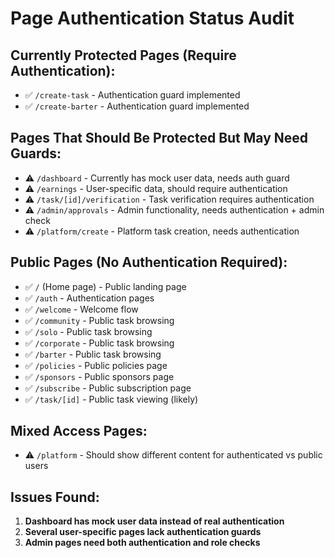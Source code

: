 # Page Authentication Status Audit

## Currently Protected Pages (Require Authentication):
- ✅ `/create-task` - Authentication guard implemented
- ✅ `/create-barter` - Authentication guard implemented

## Pages That Should Be Protected But May Need Guards:
- ⚠️ `/dashboard` - Currently has mock user data, needs auth guard
- ⚠️ `/earnings` - User-specific data, should require authentication  
- ⚠️ `/task/[id]/verification` - Task verification requires authentication
- ⚠️ `/admin/approvals` - Admin functionality, needs authentication + admin check
- ⚠️ `/platform/create` - Platform task creation, needs authentication

## Public Pages (No Authentication Required):
- ✅ `/` (Home page) - Public landing page
- ✅ `/auth` - Authentication pages
- ✅ `/welcome` - Welcome flow
- ✅ `/community` - Public task browsing
- ✅ `/solo` - Public task browsing
- ✅ `/corporate` - Public task browsing  
- ✅ `/barter` - Public task browsing
- ✅ `/policies` - Public policies page
- ✅ `/sponsors` - Public sponsors page
- ✅ `/subscribe` - Public subscription page
- ✅ `/task/[id]` - Public task viewing (likely)

## Mixed Access Pages:
- ⚠️ `/platform` - Should show different content for authenticated vs public users

## Issues Found:
1. **Dashboard has mock user data instead of real authentication**
2. **Several user-specific pages lack authentication guards**
3. **Admin pages need both authentication and role checks**